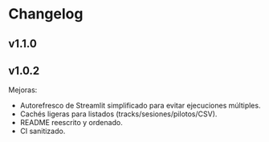 # Changelog


## v1.1.0


## v1.0.2

Mejoras:
- Autorefresco de Streamlit simplificado para evitar ejecuciones múltiples.
- Cachés ligeras para listados (tracks/sesiones/pilotos/CSV).
- README reescrito y ordenado.
- CI sanitizado.

